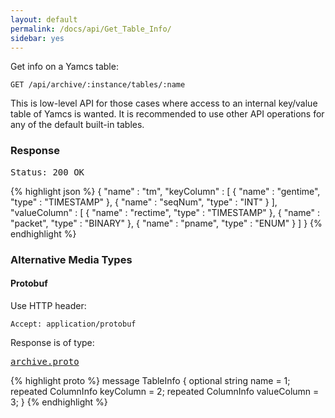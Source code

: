 ```yaml
---
layout: default
permalink: /docs/api/Get_Table_Info/
sidebar: yes
---
```


Get info on a Yamcs table:

    GET /api/archive/:instance/tables/:name

<div class="hint">
    This is low-level API for those cases where access to an internal key/value table of Yamcs is wanted. It is recommended to use other API operations for any of the default built-in tables.
</div>


### Response

<pre class="header">
Status: 200 OK
</pre>
{% highlight json %}
{
  "name" : "tm",
  "keyColumn" : [ {
    "name" : "gentime",
    "type" : "TIMESTAMP"
  }, {
    "name" : "seqNum",
    "type" : "INT"
  } ],
  "valueColumn" : [ {
    "name" : "rectime",
    "type" : "TIMESTAMP"
  }, {
    "name" : "packet",
    "type" : "BINARY"
  }, {
    "name" : "pname",
    "type" : "ENUM"
  } ]
}
{% endhighlight %}

### Alternative Media Types

#### Protobuf

Use HTTP header:

    Accept: application/protobuf
    
Response is of type:

<pre class="r header"><a href="/docs/api/archive.proto/">archive.proto</a></pre>
{% highlight proto %}
message TableInfo {
  optional string name = 1;
  repeated ColumnInfo keyColumn = 2;
  repeated ColumnInfo valueColumn = 3;
}
{% endhighlight %}
